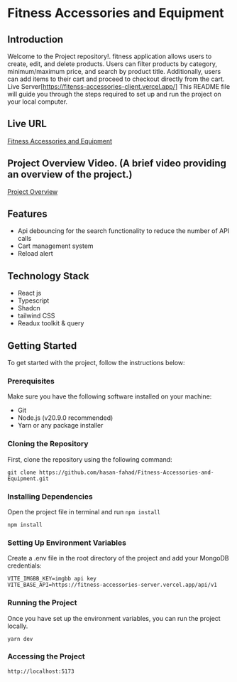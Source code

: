 # Fitness Accessories and Equipment

## Introduction

Welcome to the Project repository!.
fitness application allows users to create, edit, and delete products. Users can filter products by category, minimum/maximum price, and search by product title. Additionally, users can add items to their cart and proceed to checkout directly from the cart.
Live Server[https://fitenss-accessories-client.vercel.app/]
This README file will guide you through the steps required to set up and run the project on your local computer.

## Live URL

[Fitness Accessories and Equipment](https://fitenss-accessories-client.vercel.app/)

## Project Overview Video. (A brief video providing an overview of the project.)
[Project Overview](https://drive.google.com/file/d/1RekcbCPtDIohCScy3A5JPUcVodXrcdtu/view?usp=sharing)

## Features

- Api debouncing for the search functionality to reduce the number of API calls
- Cart management system
- Reload alert

## Technology Stack

- React js
- Typescript
- Shadcn
- tailwind CSS
- Readux toolkit & query

## Getting Started

To get started with the project, follow the instructions below:

### Prerequisites

Make sure you have the following software installed on your machine:

- Git
- Node.js (v20.9.0 recommended)
- Yarn or any package installer

### Cloning the Repository

First, clone the repository using the following command:

```
git clone https://github.com/hasan-fahad/Fitness-Accessories-and-Equipment.git

```

### Installing Dependencies

Open the project file in terminal and run `npm install`

```
npm install

```

### Setting Up Environment Variables

Create a .env file in the root directory of the project and add your MongoDB credentials:

```
VITE_IMGBB_KEY=imgbb api key
VITE_BASE_API=https://fitness-accessories-server.vercel.app/api/v1
```

### Running the Project

Once you have set up the environment variables, you can run the project locally.

```
yarn dev

```

### Accessing the Project

```
http://localhost:5173
```
